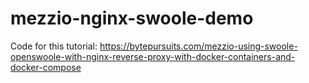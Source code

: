 # mezzio-nginx-swoole-demo


Code for this tutorial: https://bytepursuits.com/mezzio-using-swoole-openswoole-with-nginx-reverse-proxy-with-docker-containers-and-docker-compose